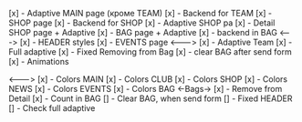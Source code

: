 [x] - Adaptive MAIN page (кроме TEAM)
[x] - Backend for TEAM
[x] - SHOP page
[x] - Backend for SHOP
[x] - Adaptive SHOP pa
[x] - Detail SHOP page + Adaptive
[x] - BAG page + Adaptive
[x] - backend in BAG
<--->
[x] - HEADER styles
[x] - EVENTS page
<--->
[x] - Adaptive Team
[x] - Full adaptive
[x] - Fixed Removing from Bag
[x] - clear BAG after send form
[x] - Animations

<--->
[x] - Colors MAIN
[x] - Colors CLUB
[x] - Colors SHOP
[x] - Colors NEWS
[x] - Colors EVENTS
[x] - Colors BAG
<-Bags->
[x] - Remove from Detail
[x] - Count in BAG
[] - Clear BAG, when send form
[] - Fixed HEADER
[] - Check full adaptive

